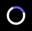 
<!-- ⬇️ START OF HTML FILE ⬇️ -->
<!DOCTYPE html>
<html lang="en">
<head>
  <meta charset="UTF-8" />
  <meta name="viewport" content="width=device-width, initial-scale=1.0" />
  <title>Yeagerson Services</title>
  <link href="https://fonts.googleapis.com/css2?family=Manrope:wght@400;700&display=swap" rel="stylesheet" />
  <style>
    * { box-sizing: border-box; }
    body {
      margin: 0;
      font-family: 'Manrope', sans-serif;
      color: #f2f2f2;
      background-color: #000;
      overflow-x: hidden;
    }
    canvas#stars {
      position: fixed;
      top: 0;
      left: 0;
      z-index: -1;
      width: 100vw;
      height: 100vh;
    }
    header {
      background: linear-gradient(135deg, #4A4E69, #6c5ce7);
      text-align: center;
      padding: 60px 20px 40px;
      color: white;
      position: relative;
      overflow: hidden;
    }
    .logo {
      font-size: 42px;
      font-weight: 700;
      position: relative;
      z-index: 1;
    }
    .subtext {
      font-size: 20px;
      opacity: 0.95;
      z-index: 1;
      position: relative;
    }
    .shine {
      content: '';
      position: absolute;
      top: 0;
      left: -75%;
      width: 50%;
      height: 100%;
      background: linear-gradient(120deg, transparent, rgba(255,255,255,0.3), transparent);
      transform: skewX(-25deg);
      animation: shine 3s infinite;
      z-index: 0;
    }
    @keyframes shine {
      0% { left: -75%; }
      100% { left: 125%; }
    }
    .loader {
      position: fixed;
      top: 0;
      left: 0;
      width: 100vw;
      height: 100vh;
      background-color: #000;
      display: flex;
      justify-content: center;
      align-items: center;
      z-index: 9999;
    }
    .y-loader {
      width: 50px;
      height: 50px;
      border: 6px solid #fff;
      border-top: 6px solid #6c5ce7;
      border-radius: 50%;
      animation: spin 1s linear infinite;
    }
    @keyframes spin {
      0% { transform: rotate(0deg); }
      100% { transform: rotate(360deg); }
    }
    .button, .action-btn {
      display: inline-block;
      background: linear-gradient(135deg, #00bcd4, #0097a7);
      color: white;
      padding: 12px 24px;
      margin: 10px;
      border: none;
      border-radius: 8px;
      font-weight: bold;
      text-decoration: none;
      transition: all 0.3s ease;
      cursor: pointer;
    }
    .button:hover, .action-btn:hover {
      background: linear-gradient(135deg, #0097a7, #00bcd4);
      transform: scale(1.05);
    }
    .sections-row {
      display: flex;
      justify-content: center;
      flex-wrap: wrap;
      padding: 60px 20px;
      gap: 20px;
    }
    .section-box {
      background: rgba(255,255,255,0.03);
      border-radius: 12px;
      padding: 30px;
      width: 300px;
      text-align: center;
      box-shadow: 0 0 15px rgba(0, 188, 212, 0.15);
    }
    .section-box h2 {
      color: #00bcd4;
      margin-bottom: 20px;
    }
    .toggle-container {
      text-align: center;
      margin: 40px 0 20px;
    }
    .pricing-table, .job-form-section, .fitness-links {
      max-width: 1000px;
      margin: 20px auto;
      padding: 20px;
      background: rgba(255,255,255,0.02);
      display: none;
    }
    table {
      width: 100%;
      border-collapse: collapse;
      color: #eee;
    }
    th, td {
      padding: 14px 20px;
      border-bottom: 1px solid #444;
    }
    th {
      color: #00bcd4;
    }
    .popup {
      display: none;
      position: fixed;
      top: 30%;
      left: 50%;
      transform: translate(-50%, -50%);
      background: #1a1a2e;
      color: white;
      padding: 20px;
      border-radius: 10px;
      z-index: 1000;
      box-shadow: 0 0 15px rgba(0,188,212,0.4);
      text-align: center;
    }
    .popup.active {
      display: block;
    }
    .popup img {
      margin-top: 15px;
      width: 150px;
    }
    .sticky-cta {
      position: fixed;
      bottom: 20px;
      left: 50%;
      transform: translateX(-50%);
      display: flex;
      gap: 12px;
      background: rgba(0,0,0,0.7);
      padding: 10px 16px;
      border-radius: 12px;
      z-index: 999;
    }
  </style>
</head>
<body>
  <canvas id="stars"></canvas>
  <div class="loader"><div class="y-loader"></div></div>
  <header>
    <div class="shine"></div>
    <div class="logo">YEAGERSON SERVICES</div>
    <p class="subtext">Design. Fitness. Digital Strategy — Professional. Tactical. Real.</p>
    <div class="buttons">
      <a href="mailto:adityacharak14@gmail.com" class="button">Email</a>
      <a href="tel:+919469264220" class="button">Call</a>
      <a href="https://instagram.com/son__yeager_" class="button" target="_blank">Instagram</a>
    </div>
  </header>

  <div class="sections-row">
    <div class="section-box">
      <h2>Courses</h2>
      <button class="action-btn" onclick="triggerConfetti(); showPopup('https://drive.google.com/file/d/14z-n1asG1wl_iUopF8T_bHSO3og7-UNr/view')">Buy ₹999</button>
    </div>
    <div class="section-box">
      <h2>Fitness Plans</h2>
      <button class="action-btn" onclick="toggleSection('fitnessLinks')">View Plans</button>
    </div>
  </div>

  <div class="toggle-container">
    <button class="action-btn" onclick="toggleSection('pricingTable')">View Price Chart</button>
    <button class="action-btn" onclick="toggleSection('jobFormSection')">Apply for a Role</button>
  </div>

  <section class="fitness-links" id="fitnessLinks">
    <h3>Fitness Plans</h3>
    <button class="button" onclick="showPopup('https://drive.google.com/file/d/1w-K6jdyIJDYzCm5nDDvTbyW2Zo2FS6CK/view?usp=drive_link')">Bulking Plan - ₹999</button>
    <button class="button" onclick="showPopup('https://drive.google.com/file/d/1_0z30spMx8Qg0nAA8qIwrF26a1n0sjbi/view?usp=drive_link')">Cutting Plan - ₹999</button>
  </section>

  <section class="pricing-table" id="pricingTable">
    <table>
      <tr><th>Service</th><th>Description</th><th>Price</th><th></th></tr>
      <tr><td>Full Website UI</td><td>3–5 page responsive design</td><td>₹4999</td><td><button class="action-btn" onclick="showPopup()">Buy</button></td></tr>
      <tr><td>Landing Page</td><td>Single-page HTML site</td><td>₹2499</td><td><button class="action-btn" onclick="showPopup()">Buy</button></td></tr>
    </table>
  </section>

  <section class="job-form-section" id="jobFormSection">
    <h2>💼 Join the Yeagerson Force</h2>
    <p>We're always looking for raw talent. Apply now:</p>
    <iframe src="https://docs.google.com/forms/d/e/1FAIpQLSeGxgOCqAzI-d8mpKss4QXefyI48pKEvjm5rFyBHxBMoZhDMw/viewform?embedded=true" width="100%" height="800" frameborder="0">Loading…</iframe>
  </section>

  <div class="popup" id="popup">
    <strong>Send payment to:</strong><br>
    <code>9469264220@ybl</code><br>
    <img src="https://api.qrserver.com/v1/create-qr-code/?data=upi://pay?pa=9469264220@ybl" alt="QR Code"><br>
    <small>Use your UPI app to complete the payment</small>
  </div>

  <div class="sticky-cta">
    <button class="action-btn" onclick="showPopup('https://drive.google.com/file/d/14z-n1asG1wl_iUopF8T_bHSO3og7-UNr/view')">Buy Now</button>
    <a href="#jobFormSection" class="action-btn">Apply</a>
    <a href="https://instagram.com/son__yeager_" class="action-btn" target="_blank">Insta</a>
  </div>

  <script>
    window.onload = () => {
      document.querySelector('.loader').style.display = 'none';
    };
    function showPopup(link) {
      const popup = document.getElementById('popup');
      popup.classList.add('active');
      setTimeout(() => {
        popup.classList.remove('active');
        if (link) window.open(link, '_blank');
      }, 4000);
    }
    function toggleSection(id) {
      const section = document.getElementById(id);
      section.style.display = (section.style.display === 'none' || section.style.display === '') ? 'block' : 'none';
      section.scrollIntoView({ behavior: "smooth" });
    }
    const canvas = document.getElementById('stars');
    const ctx = canvas.getContext('2d');
    const stars = [];
    function resizeCanvas() {
      canvas.width = window.innerWidth;
      canvas.height = window.innerHeight;
    }
    window.addEventListener('resize', resizeCanvas);
    resizeCanvas();
    for (let i = 0; i < 100; i++) {
      stars.push({
        x: Math.random() * canvas.width,
        y: Math.random() * canvas.height,
        r: Math.random() * 1.5,
        d: Math.random() * 1
      });
    }
    function drawStars() {
      ctx.clearRect(0, 0, canvas.width, canvas.height);
      ctx.fillStyle = "white";
      ctx.shadowBlur = 2;
      ctx.shadowColor = "white";
      for (let i = 0; i < stars.length; i++) {
        const s = stars[i];
        ctx.beginPath();
        ctx.arc(s.x, s.y, s.r, 0, Math.PI * 2, true);
        ctx.fill();
        s.y += s.d;
        if (s.y > canvas.height) {
          s.y = 0;
          s.x = Math.random() * canvas.width;
        }
      }
    }
    setInterval(drawStars, 33);
    function triggerConfetti() {
      // Optional: add confetti effect later
    }
  </script>
</body>
</html>
<!-- ⬆️ END OF FILE ⬆️ -->
